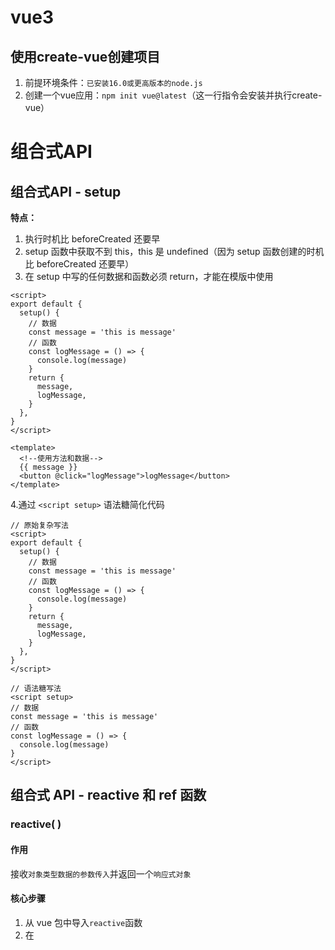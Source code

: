 # vue3

## 使用create-vue创建项目

1. 前提环境条件：`已安装16.0或更高版本的node.js`
2. 创建一个vue应用：`npm init vue@latest`（这一行指令会安装并执行create-vue）

# 组合式API

## 组合式API - setup

**特点：**

1. 执行时机比 beforeCreated 还要早
2. setup 函数中获取不到 this，this 是 undefined（因为 setup 函数创建的时机比 beforeCreated 还要早）
3. 在 setup 中写的任何数据和函数必须 return，才能在模版中使用

```vue
<script>
export default {
  setup() {
    // 数据
    const message = 'this is message'
    // 函数
    const logMessage = () => {
      console.log(message)
    }
    return {
      message,
      logMessage,
    }
  },
}
</script>

<template>
  <!--使用方法和数据-->
  {{ message }}
  <button @click="logMessage">logMessage</button>
</template>
```

4.通过 `<script setup>` 语法糖简化代码

```vue
// 原始复杂写法
<script>
export default {
  setup() {
    // 数据
    const message = 'this is message'
    // 函数
    const logMessage = () => {
      console.log(message)
    }
    return {
      message,
      logMessage,
    }
  },
}
</script>

// 语法糖写法
<script setup>
// 数据
const message = 'this is message'
// 函数
const logMessage = () => {
  console.log(message)
}
</script>
```

## 组合式 API - reactive 和 ref 函数

### reactive( )

#### 作用

接收`对象类型数据的参数传入`并返回一个`响应式对象`

#### 核心步骤

1. 从 vue 包中导入`reactive`函数
2. 在 <script setup>中`执行 reactive 函数`并传入`类型为对象`的初始值，并使用变量接收返回值

```vue
<script setup>
// 导入
import { reactive } from 'vue'

// 执行函数 传入参数 变量接收
const state = reactive(对象类型数据)
</script>
```

### ref( )

#### 作用

接收`简单类型或者对象类型的数据`传入并返回一个`响应式的对象`

#### 核心步骤

1. 从 vue 包中导入`ref`函数
2. 在 <script setup>中`执行 ref 函数`并传入初始值，使用`变量接收`ref函数的返回值

```vue
<script setup>
// 导入
import { ref } from 'vue'

// 执行函数 传入参数 变量接收
const count = ref(简单类型或者复杂类型数据)
</script>
```

#### 本质

是在原有传入数据的基础上，外层包了一层对象（即使是传入的数组和对象也会再被包一层对象），包成了复杂类型
**底层，**包成复杂类型之后，再借助 reactive 实现的响应式
**注意点：**

1. `脚本中`访问数据，需要通过 .value
2. 在 `template 中`，.value不需要写（帮我们扒了一层）

```vue
<script setup>
import { ref } from 'vue'

const count = ref(0)
// 脚本中访问数据，需要通过 .value
console.log(count.value)
const setCount = () => {
  count.value++
}
</script>

<template>
  <div>
    <!--在 template 中，.value不需要写-->
    <div>{{ count }}</div>
    <button @click="setCount">+1</button>
  </div>
</template>
```

### 推荐

以后声明数据，统一用 ref → 统一了编码规范

## 组合式API - computed

计算属性基本思想和 vue2 的完全一致，组合式API下的计算属性`只是修改了写法`

### 核心步骤

1. `导入` computed 函数
2. `执行函数`在回调参数中 `return 基于响应式数据做计算的值`，用`变量接收`

```vue
<script setup>
// 导入
import { computed } from 'vue'

// 执行函数 变量接收 在毁掉参数中return计算值
const computedState = computed(() => {
  return 基于响应式数据做计算后的值
})
</script>
```

完整写法：

```vue
<script>
import { ref, computed } from 'vue'

const count = ref(1)
const changeCount = computed({
  get: () => {
    return count.value + 1
  },
  set: (val) => {
    return (count.value = val - 1)
  },
})
changeCount.value = 5
console.log(count.value) // 4
</script>
```

**注意：**

1. 计算属性中不应该有“副作用”
   `比如异步请求/修改dom`
2. 避免直接修改计算属性的值
   `计算属性应该是只读的，特殊情况可以配置get set`

## 组合式API - watch

**作用：**侦听一个或者多个数据的变化，数据变化时执行回调函数
**两个额外参数：**1. immediate（立即执行） 2. deep（深度监听）

### 基础使用 - 侦听单个数据

1. `导入 watch` 函数
2. `执行 watch 函数`传入要侦听的响应式数据`（ref 对象）`和回调函数

```vue
<script setup>
// 1.导入watch
import { ref, watch } from 'vue'

const count = ref(1)

// 2.调用watch侦听变化
watch(count, (newValue, oldValue) => {
  console.log(`count发生了变化，老值为${oldValue}，新值为${newValue}`)
})
</script>
```

### 基础使用 - 侦听多个数据

```vue
<script setup>
// 1.导入watch
import { ref, watch } from 'vue'

const count = ref(1)
const name = ref('cp')

// 2.调用watch侦听变化
watch(
  // 将需要监听的数据作为数组传入
  [count, name],
  ([newCount, newName], [oldCount, oldVName]) => {
    console.log('count或者name发生了变化', [newCount, newName], [oldCount, oldVName])
  },
)
</script>
```

### immediate

**作用：**在侦听器创建时`立即触发回调`，响应式数据变化之后继续执行回调

```vue
<script setup>
watch(
  count,
  (newValue, oldValue) => {
    console.log(newValue, oldValue)
  },
  {
    immediate: true,
  },
)
</script>
```

### deep

deep 深度监视，默认 watch 进行的是浅层监视
const ref1 = ref(简单类型) 可以直接监视
const ref2 = ref(复杂类型) 监视不到复杂类型内部的数据变化

```vue
<script setup>
import { ref, watch } from 'vue'

const userInfo = ref({
  name: 'zs',
  age: 18,
})

const setUserInfo = () => {
  userInfo.value.age++
}

watch(
  userInfo,
  (newValue) => {
    console.log(newValue)
  },
  {
    deep: true,
  },
)
</script>
```

### 精确侦听对象的某个属性

需求：在不开启 deep 的情况下，侦听 age 的变化，只有 age 变化时才执行回调

```vue
<script setup>
import { ref, watch } from 'vue'

const userInfo = ref({
  name: 'zs',
  age: 18,
})

const setUserInfo = () => {
  userInfo.value.age++
  // userInfo.value.name = 'ls'
}

// 把第一个参数写成函数的写法，返回要监听的具体属性值
watch(
  () => userInfo.value.age,
  (newValue, oldValue) => {
    console.log(newValue, oldValue)
  },
)
</script>
```

## 组合式API - vue3的生命周期

|        选项式API        |     组合式API     |
| :---------------------: | :---------------: |
| `beforeCreated/created` |      `setup`      |
|       beforeMount       |   onBeforeMount   |
|         mounted         |     onMounted     |
|      beforeUpdate       |  onBeforeUpdate   |
|         updated         |     onUpdated     |
|     `beforeUnmount`     | `onBeforeUnmount` |
|       `unmounted`       |   `onUnmounted`   |

```vue
<script setup>
import { onMounted } from 'vue'

// beforeCreate 和 created 的相关代码一律放在 setup 中执行
const getList = () => {
  setTimeout(() => {
    console.log('发送请求，获取数据')
  }, 2000)
}
// 因为 setup 执行时机比 beforeCreated 还要早，而<script setup>是setup的语法糖简化代码，因此一进页面的请求可以直接写
getList()

// 如果有些代码需要在 mounted 生命周期中执行
onMounted(() => {
  console.log('mounted生命周期函数 - 逻辑1')
})

// 写成函数的调用方式，可以调用多次，并不会冲突，而是按照顺序依次执行
onMounted(() => {
  console.log('mounted生命周期函数 - 逻辑2')
})
</script>
```

## 组合式API下的父子通信

### 父传子

**基本思想：**

1. 父组件中给`子组件以绑定属性的方式传值`
2. 子组件内部通过`props选项接收`

```vue
<!--App.vue 父组件-->
<script setup>
// 引入子组件
import sonComVue from './son-com.vue'
</script>

<template>
  <!--1.绑定属性 message-->
  <sonComVue message="this is app message"></sonComVue>
</template>
===========================================================================================
<!--som-com.vue 子组件-->
<script setup>
// 2.通过defineProps "编译器宏"接收子组件传递的数据
const props = defineProps({
  message: String,
})
</script>

<template>
  {{ message }}
</template>
```

defineProps原理：就是编译阶段的一个表示，实际编辑器解析时，遇到后会进行编译转换

### 子传父

**基本思想：**

1. 父组件中给`子组件标签用过 @ 绑定事件`
2. 子组件内部通过 `emit 方法触发事件`

```vue
<!--App.vue 父组件-->
<script setup>
// 引入子组件
import sonComVue from './son-com.vue'

const getMessage = (msg) => {
  console.log(msg)
}
</script>

<template>
  <!--1.绑定自定义事件-->
  <sonComVue @get-message="getMessage"></sonComVue>
</template>
===========================================================================================
<!--son-com.vue 子组件-->
<script setup>
// 2.通过 defineEmits 编译器宏生成 emit 方法，任何在 emit 中触发的方法都需要在 defineEmits 中声明
const emit = defineEmits(['get-message'])

const sendMsg = () => {
  // 3.触发自定义事件 并传递参数
  emit('get-message', 'this is a message')
}
</script>

<template>
  <button @click="sendMsg">sendMsg</button>
</template>
```

## 组合式API - 模板引用

**模板引用的概念：**通过`ref标识`获取真实的`dom对象或者组件实例对象`

### 核心步骤

1. 调用 ref 函数生成一个 ref 对象
2. 通过 ref 标识绑定 ref 对象到标签

```vue
<script setup>
import TestCom from '@/components/test-com.vue'
import { onMounted, ref } from 'vue'

// 模版引用（可以获取dom，也可以获取组件）
// 获取 dom
// 1.调用ref函数生成ref对象
const inp = ref(null)

// 3.通过ref对象，value即可访问绑定的元素（必须渲染完成后，才能拿到）
// 生命周期钩子 onMounted，等 dom 渲染完
onMounted(() => {
  console.log(inp.value)
  inp.value.focus()
})

const clickFn = () => {
  inp.value.focus()
}
// -------------------------------
// 获取组件
const testRef = ref(null)

const getCom = () => {
  console.log(testRef.value)
}
</script>

<template>
  <div>
    <!--2.通过ref标识进行绑定-->
    <input ref="inp" type="text" />
    <button @click="clickFn">点击让输入框聚焦</button>
  </div>
  <TestCom ref="testRef"></TestCom>
  <button @click="getCom">获取组件</button>
</template>
===========================================================================================
<!--test-com.vue 组件-->
<script setup>
const count = 999
const sayHi = () => {
  console.log('打招呼')
}
</script>

<template>
  <div>我是用于测试的组件 - {{ count }}</div>
</template>
```

### defineExpose( )

默认情况下在 <script setup> 语法糖下`组件内部的属性和方法是不开放`给父组件访问的，可以通过 defineExpose 编译宏`指定哪些属性和方法允许访问`

```vue
<script setup>
import TestCom from '@/components/test-com.vue'
import { onMounted, ref } from 'vue'

// 生成 ref 对象
const testRef = ref(null)

const getCom = () => {
  // 获取子组件中暴露出来的数据和使用的函数
  console.log(testRef.value.count) // 999
  testRef.value.sayHi() // 打招呼
}
</script>

<template>
  <TestCom ref="testRef"></TestCom>
  <button @click="getCom">获取组件</button>
</template>
===========================================================================================
<!--test-com.vue 组件-->
<script setup>
const count = 999
const sayHi = () => {
  console.log('打招呼')
}
defineExpose({
  count,
  sayHi,
})
</script>

<template>
  <div>我是用于测试的组件 - {{ count }}</div>
</template>
```

## 组合式API - provide和inject

### 作用和场景

顶层组件向任意的底层组件`传递数据和方法`，实现`跨层组件通信`

### 跨层传递普通数据

1. 顶层组件通过 `provide 函数提供`数据
2. 底层组件通过 `inject 函数获取`数据

```vue
<!--顶层组件-->
<script setup>
import CenterCom from '@/components/center-com.vue'
import { provide, ref } from 'vue'

// 1.跨层传递普通数据
provide('theme-color', 'pink')

// 2.跨层传递响应式数据
const count = ref(100)
provide('count', count)

setTimeout(() => {
  count.value = 500
}, 2000)

// 3.跨层级传递函数 => 给子孙后代传递可以修改数据的方法
provide('changeCount', (newValue) => {
  count.value = newValue
})
</script>

<template>
  <div>
    <h1>我是顶层组件</h1>
    <CenterCom></CenterCom>
  </div>
</template>
===========================================================================================
<!--中间组件-->
<script setup>
import BottomCom from '@/components/bottom-com.vue'
</script>

<template>
  <div>
    <h2>我是中间组件</h2>
    <BottomCom></BottomCom>
  </div>
</template>
===========================================================================================
<!--底层组件-->
<script setup>
import { inject } from 'vue'

// 获取顶层组件传递过来的数据
const themeColor = inject('theme-color')
const count = inject('count')
const changeCount = inject('changeCount')
// 底层组件只能通过顶层组件传递过来的函数来修改顶层组件的数据，本质还是顶层组件修改自己的数据
const clickFn = () => {
  changeCount(1000)
}
</script>

<template>
  <div>
    <h3>我是底层组件 - {{ themeColor }} - {{ count }}</h3>
    <button @click="clickFn">更新count</button>
  </div>
</template>
```

## 自定义指令

> Vue 中有 v-if,v-for,v-bind，v-show,v-model 等等一系列方便快捷的指令，但是我们也可以根据需求自定义一些其他的指令，来满足特定的行为

### 什么时候使用自定义指令

只有当所需功能只能通过直接的 DOM 操作来实现时，才应该使用自定义指令。一个常见例子是使元素获取焦点的 v-focus 指令。

```vue
<template>
  <input v-focus />
</template>

<script setup>
// 在模板中启用 v-focus
const vFocus = {
  mounted: (el) => el.focus()
}
</script>
```

> 建议尽可能使用 v-bind 等内置指令声明模板，因为它们更高效，对服务端渲染也更友好。

### vue3 生命周期钩子和参数

一个指令的定义对象可以提供几种钩子函数 (都是可选的)：

```vue
<script setup>
const myDirective = {
  // 在绑定元素的 attribute 前或事件监听器应用前调用
  created(el, binding, vnode) {
    // 下面会介绍各个参数的细节
  },
  // 在元素被插入到 DOM 前调用
  beforeMount(el, binding, vnode) {},
  // 在绑定元素的父组件及他自己的所有子节点都挂载完成后调用
  mounted(el, binding, vnode) {},
  // 绑定元素的父组件更新前调用
  beforeUpdate(el, binding, vnode, prevVnode) {},
  // 在绑定元素的父组件及他自己的所有子节点都更新后调用
  updated(el, binding, vnode, prevVnode) {},
  // 绑定元素的父组件卸载前调用
  beforeUnmount(el, binding, vnode) {},
  // 绑定元素的父组件卸载后调用
  unmounted(el, binding, vnode) {}
}
</script>
```

vue2 指令 bind inserted update componentUpdated unbind

1. **el**: 指令绑定到的元素。这可以用于直接操作 DOM。
2. **binding**：一个对象，包含以下属性：
   - value：指令的绑定值，例如：v-my-directive="1 + 1" 中，绑定值为 2。
   - oldValue：之前的值，仅在 beforeUpdate 和 updated 中可用。无论值是否更改，它都可用。
   - arg：传递给指令的参数 (如果有的话)。例如在 v-my-directive:foo 中，参数是 "foo"。
   - modifiers：一个包含修饰符的对象 (如果有的话)。例如在 v-my-directive.foo.bar 中，修饰符对象是 { foo: true, bar: true }。
   - instance：使用该指令的组件实例。
   - dir：指令的定义对象。
3. **vnode**：当前元素的虚拟 DOM 也就是Vnode。
4. **prevVnode**：代表之前的渲染中指令所绑定元素的 VNode。仅在 beforeUpdate 和 updated 钩子中可用。

```vue
<template>
  <button @click="show = !show">开关{{ show }} ----- {{ title }}</button>
  <Dialog ref="dialogRef" v-change-color:name.bar.foo="{ background: show ? 'green' : 'red', flag: show }"></Dialog>
</template>

<script setup lang="ts">
import { type Directive, type DirectiveBinding, ref, type VNode } from 'vue'
import Dialog from '@/component/dialog.vue'

const show = ref(false)
const title = ref('标题')

const vChangeColor: Directive = {
  mounted(el, binding: DirectiveBinding, vnode: VNode) {
    console.log(el)
    console.log(binding)
    console.log(vnode)
  },
}
</script>
```

[![pEAdDW6.png](https://s21.ax1x.com/2025/01/22/pEAdDW6.png)](https://imgse.com/i/pEAdDW6)

### 在 setup 内定义局部指令

在 \<script setup> 中，任何以 v 开头的驼峰式命名的变量都可以当作自定义指令使用。

```vue
<template>
  <button @click="show = !show">开关{{ show }} ----- {{ title }}</button>
  <Dialog v-change-color="{ background: show ? 'green' : 'red', flag: show }"></Dialog>
</template>

<script setup lang="ts">
import { type Directive, type DirectiveBinding, ref } from 'vue'
import Dialog from '@/component/dialog.vue'

type Value = {
  background: string
  flag: boolean
}

const show = ref(false)
const title = ref('标题')

const vChangeColor: Directive = {
  created: () => {
    console.log('初始化====>')
  },
  beforeMount(...args: Array<any>) {
    // 在元素上做些操作
    console.log('初始化一次=======>')
    console.log(args)
  },
  mounted(el: HTMLElement, dir: DirectiveBinding<Value>) {
    el.style.background = dir.value.background
    console.log('初始化========>')
    console.log(dir)
    console.log(el)
  },
  beforeUpdate() {
    console.log('更新之前')
  },
  updated(el: HTMLElement, dir: DirectiveBinding<Value>) {
    el.style.background = dir.value.background
    console.log('更新结束')
  },
  beforeUnmount(...args: Array<any>) {
    console.log(args)
    console.log('======>卸载之前')
  },
  unmounted(...args: Array<any>) {
    console.log(args)
    console.log('======>卸载完成')
  },
}
</script>
```

在不使用 \<script setup> 的情况下，自定义指令需要通过 directives 选项注册：

```vue
<script>
export default {
  setup() {
    /*...*/
  },
  directives: {
    // 在模板中启用 v-highlight
    changeColor: {
      /* ... */
    }
  }
}
</script>
```

### 简写形式

> 对于自定义指令来说，一个很常见的情况是仅仅需要在 mounted 和 updated 上实现相同的行为，除此之外并不需要其他钩子。这种情况下我们可以直接用一个函数来定义指令。

```vue
<template>
  <div v-color="red" style="width: 100px; height: 100px;"></div>
</template>

<script setup lang='ts'>
import { type Directive, type DirectiveBinding } from 'vue'

const vColoe: Directive = (el: HTMLElement, binding: DirectiveBinding) {
  el.style.color = binding.value
}
</script>
```

案例 1：用户权限控制

```vue
<template>
  <div class="btns">
    <button v-has-show="'shop:create'">创建</button>
    <button v-has-show="'shop:edit'">编辑</button>
    <button v-has-show="'shop:delete'">删除</button>
  </div>
</template>

<script setup lang="ts">
import type { Directive } from 'vue'

// 模拟保存的用户id
localStorage.setItem('userId', 'zhangsan')
// mock后台返回的用户权限数据
const permission = ['zhangsan:shop:edit', 'zhangsan:shop:delete']
// 获取用户id
const userId = localStorage.getItem('userId') as string

const vHasShow: Directive<HTMLElement, string> = (el, binding) => {
  if (!permission.includes(`${userId}:${binding.value}`)) {
    el.style.display = 'none'
  }
}
</script>
```

案例 2：指令拖拽

```vue
<template>
  <div v-move class="box">
    <div class="header"></div>
    <div>内容</div>
  </div>
</template>

<script setup lang="ts">
import type { Directive, DirectiveBinding } from 'vue'

const vMove: Directive<any, void> = (el: HTMLElement, binding: DirectiveBinding) => {
  let moveElement: HTMLDivElement = el.firstElementChild as HTMLDivElement
  const mouseDown = (e: MouseEvent) => {
    let X = e.clientX - el.offsetLeft
    let Y = e.clientY - el.offsetTop
    const move = (e: MouseEvent) => {
      el.style.left = e.clientX - X + 'px'
      el.style.top = e.clientY - Y + 'px'
    }
    document.addEventListener('mousemove', move)
    document.addEventListener('mouseup', () => {
      document.removeEventListener('mousemove', move)
    })
  }
  moveElement.addEventListener('mousedown', mouseDown)
}
</script>

<style scoped>
.box {
  position: fixed;
  left: 50%;
  top: 50%;
  transform: translate(-50%, -50%);
  width: 500px;
  height: 200px;
  background-color: #fff;
  border-radius: 5px;
  border: 1px solid #000;
  text-align: center;
}

.header {
  width: 100%;
  height: 30px;
  background-color: #000;
}
</style>
```

### 重要应用：图片懒加载

# Vue3.3新特性

## defineOptions

### 背景说明：

有 <script setup> 之前，如果要定义 props, emits 可以轻而易举地添加一个与 setup 平级的属性。
但是用了 <script setup> 后，就没法这么干了 setup 属性已经没有了，自然无法添加与其平级的属性。

---

为了解决这一问题，引入了 defineProps 与 defineEmits 这两个宏。但这只解决了 props 与 emits 这两个属性。
如果我们要定义组件的 name 或其他自定义的属性，还是得回到最原始的用法——再添加一个普通的 <script> 标签。
这样就会存在两个 <script> 标签。让人无法接受。

---

所以在 Vue 3.3 中新引入了 defineOptions 宏。顾名思义，主要是用来定义 Options API 的选项。可以用 defineOptions 定义任意的选项， props, emits, expose, slots 除外（因为这些可以使用 defineXXX 来做到）

```vue
<script setup>
defineOptions({
  name: 'loginIndex',
  inheritAttrs: false,
  // ...更多自定义属性
})
</script>
```

## defineModel

在Vue3中，自定义组件上使用v-model, 相当于传递一个modelValue属性，同时触发 update:modelValue 事件

```vue
<child v-model="isVisible"></child>
// 相当于
<child :modelValue="isVisible" @update:modelValue="isVisible = $event"></child>
```

我们需要先定义 props，再定义 emits 。其中有许多重复的代码。如果需要修改此值，还需要手动调用 emit 函数。于是 defineModel 诞生了。

### 实现父和子的双向绑定

```vue
<!--App.vue 父组件-->
<script setup>
import MyInput from '@/components/my-input.vue'
import { ref } from 'vue'

const txt = ref('123456')
</script>

<template>
  <div>
    <MyInput v-model="txt"></MyInput>
    {{ txt }}
  </div>
</template>
===========================================================================================
<!--my-input 子组件-->
<script setup>
import { defineModel } from 'vue'

const modelValue = defineModel()
</script>

<template>
  <input type="text" :value="modelValue" @input="(e) => (modelValue = e.target.value)" />
</template>
```

# Pinia 快速入门

## 什么是Pinia

Pinia 是 Vue 的最新`状态管理工具`，是 Vuex 的`替代品`

1. 提供更简单的 API （去掉 mutation）
2. 提供符合组合式风格的 API（和 Vue3 新语法统一）
3. 去掉了 modules 的概念，每一个 store 都是一个独立的模块
4. 配合 TypeScript 更加友好，提供可靠的类型判断

## 手动添加 Pinia 到 Vue 项目

在实际开发项目的时候，关于 Pinia 的配置，可以在项目创建时自动添加

1. 使用 Vite 创建一个空的 Vue3 项目
   npm create vue@latest
2. `按照官方文档`安装 pinia 到项目中

```js
// main.js
import { createApp } from 'vue'
import { createPinia } from 'pinia'
import App from './App.vue'
const pinia = createPinia() // 创建pinia实例
const app = createApp(App) // 创建根实例
app.use(pinia) // pinia 插件安装配置
app.mount('#app') // 视图的挂载
```

## 定义 store

Store 使用 defineStore( ) 定义的，它的第一个参数要求是一个**独一无二的**名字

```vue
<script setup>
import { defineStore } from 'pinia'

// 你可以任意命名 `defineStore()` 的返回值，但最好使用 store 的名字，同时以 `use` 开头且以 `Store` 结尾。
// (比如 `useUserStore`，`useCartStore`，`useProductStore`)
// 第一个参数是你的应用中 Store 的唯一 ID。
export const useAlertsStore = defineStore('alerts', {
  // 其他配置...
})
</script>
```

例：

```js
// store/counter.js

import { defineStore } from 'pinia'
import { ref } from 'vue'

// 定义store
// defineStore('仓库的唯一标识',()=>{ ... })
export const useCountStore = defineStore('counter', () => {
  // useCountStore 是一个函数，在别的组件中需要以函数调用的方式使用
  // 声明数据 state - count
  const count = ref(100)

  // 可以声明不止一个数据 state - msg
  const msg = ref('hello pinia')

  // 暴露出count和msg
  return {
    count,
    msg,
  }
})
```

```vue
<!--App.vue-->

<script setup>
// 导入store
import { useCountStore } from '@/store/counter'

// 以使用函数的形式使用store，在组件中的使用方式也是一样
const counterStore = useCountStore()
console.log(counterStore)
</script>

<template>
  <div>
    <h3>根组件 - {{ counterStore.count }} - {{ counterStore.msg }}</h3>
  </div>
</template>
```

## action 和 computed 的基本语法

### action 同步实现

```js
// store/counter.js

import { defineStore } from 'pinia'
import { ref } from 'vue'

export const useCountStore = defineStore('counter', () => {
  const count = ref(100)

  // 声明操作数据的方法 action（普通函数就是action）
  const addCount = () => {
    count.value++
  }
  const subCount = () => {
    count.value--
  }

  const msg = ref('hello pinia')

  // 向外暴露store中的内容
  return {
    count,
    addCount,
    subCount,
    msg,
  }
})
```

```vue
<!--son1Com.vue-->
<script setup>
import { useCountStore } from '@/store/counter'
const counterStore = useCountStore()
</script>

<template>
  <div>
    我是son1 - {{ counterStore.count }} -
    <!--调用action中的方法-->
    <button @click="counterStore.addCount()">+</button>
  </div>
</template>
===========================================================================================
<!--son2Com-->
<script setup>
import { useCountStore } from '@/store/counter'
const counterStore = useCountStore()
</script>

<template>
  <div>
    我是son2 - {{ counterStore.count }} -
    <!--调用action中的方法-->
    <button @click="counterStore.subCount()">-</button>
  </div>
</template>
===========================================================================================
<!--App.vue-->
<script setup>
import Son1Com from '@/components/son1Com.vue'
import Son2Com from '@/components/son2Com.vue'
import { useCountStore } from '@/store/counter'

const counterStore = useCountStore()
console.log(counterStore)
</script>

<template>
  <div>
    <h3>根组件 - {{ counterStore.count }} - {{ counterStore.msg }}</h3>
    <Son1Com></Son1Com>
    <Son2Com></Son2Com>
  </div>
</template>
```

### getters

```js
import { defineStore } from 'pinia'
import { computed, ref } from 'vue'

export const useCountStore = defineStore('counter', () => {
  const count = ref(100)

  // 声明基于数据派生的计算属性 getters（computed）
  const double = computed(() => {
    return count.value * 2
  })

  return {
    count,
    double,
    msg,
  }
})
```

```vue
<!--son1Com.vue-->
<script setup>
import { useCountStore } from '@/store/counter'

const counterStore = useCountStore()
</script>

<template>
  <!--使用计算属性-->
  <div>
    我是son1 - {{ counterStore.double }}
    <button @click="counterStore.addCount()">+</button>
  </div>
</template>
```

### action 异步实现

#### 编写方式：

异步 action 函数的写法和`组件中获取异步数据的写法完全一致`
例：

```js
// store/channel.js

import { defineStore } from 'pinia'
import { ref } from 'vue'
import axios from 'axios'

export const useChannelStore = defineStore('channel', () => {
  // 声明数据
  const channelList = ref([])
  // 声明操作数据的方法
  const getList = async () => {
    // 支持异步
    const {
      data: { data },
    } = await axios({
      url: 'http://geek.itheima.net/v1_0/channels',
    })
    channelList.value = data.channels
    console.log(data.channels)
  }

  return {
    channelList,
    getList,
  }
})
```

```vue
<!--App.vue-->
<script setup>
import { useChannelStore } from '@/store/channel'
const channelStore = useChannelStore()
</script>

<template>
  <div>
    <!--获取频道数据-->
    <button @click="channelStore.getList">获取频道数据</button>
    <ul>
      <!--渲染频道列表-->
      <li v-for="item in channelStore.channelList" :key="item.id">{{ item.name }}</li>
    </ul>
  </div>
</template>
```

## storeToRefs 方法

**场景：**在组件中直接解构 store 中拿过来的数据，不处理，数据会丢失响应式
例：

```js
import { defineStore } from 'pinia'
import { computed, ref } from 'vue'

export const useCountStore = defineStore('counter', () => {
  const count = ref(100)

  const addCount = () => {
    count.value++
  }
  const subCount = () => {
    count.value--
  }

  const double = computed(() => {
    return count.value * 2
  })

  const msg = ref('hello pinia')

  return {
    count,
    double,
    addCount,
    subCount,
    msg,
  }
})
```

```vue
<!--App.vue-->
<script setup>
import Son1Com from '@/components/son1Com.vue'
import Son2Com from '@/components/son2Com.vue'
import { useCountStore } from '@/store/counter'
const counterStore = useCountStore()

// 此时，直接解构，不处理，数据会丢失响应式
const { count, msg } = counterStore
</script>

<template>
  <div>
    <h3>
      根组件
      <!--直接使用结构后的数据，不是响应式的-->
      - {{ count }} - {{ msg }}
    </h3>
    <Son1Com></Son1Com>
    <Son2Com></Son2Com>
  </div>
</template>
===========================================================================================
<!--son1Com-->
<script setup>
import { useCountStore } from '@/store/counter'

const counterStore = useCountStore()
</script>

<template>
  <div>
    我是son1 - {{ counterStore.count }} - {{ counterStore.double }}
    <button @click="counterStore.addCount()">+</button>
  </div>
</template>
===========================================================================================
<!--son2Com-->
<script setup>
import { useCountStore } from '@/store/counter'
const counterStore = useCountStore()
</script>

<template>
  <div>我是son2 - {{ counterStore.count }} - <button @click="counterStore.subCount()">-</button></div>
</template>
```

**解决方法：**

```vue
<!--App.vue-->
<script setup>
import { storeToRefs } from 'pinia'
// ...其它代码
// 使用 storeToRefs(对象) 解构
const { count, msg } = storeToRefs(counterStore)
// 如果是action方法的话，可以直接从store中解构
const { addCount, subCount } = counterStore
</script>
```

## Pinia 持久化插件

官方文档：https://prazdevs.github.io/pinia-plugin-persistedstate/zh/

### 使用步骤

1. 安装依赖
   pnpm：pnpm i pinia-plugin-persistedstate
   npm：npm i pinia-plugin-persistedstate
   yarn：yarn add pinia-plugin-persistedstate
2. 将插件添加到 pinia 实例上

```js
// main.js
import { createApp } from 'vue'
import { createPinia } from 'pinia'
// 导入持久化插件
import persist from 'pinia-plugin-persistedstate'

const pinia = createPinia()
const app = createApp(App)
app.use(pinia.use(persist))
```

3. 在 store 中开启持久化

```js
// store.js
// 在 store 的第三个参数位置添加开启持久化代码
export const useCountStore = defineStore(
  'counter',
  () => {
    // ... 其他代码
  },
  {
    // 开启持久化
    persist: true,
  },
)
```

更多配置，例如：修改本地存储的唯一标识、指定哪些数据需要被持久化等可以看官网中的配置选项。

```js
// store.js
export const useCountStore = defineStore(
  'counter',
  () => {
    const count = ref(100)
    const msg = ref('hello pinia')
    // ... 其他代码
  },
  {
    persist: {
      key: 'hm-counter', // 修改本地存储的唯一标识
      paths: ['count'], // 存储的是哪些数据
    },
  },
)
```

# vue-router4 路由代码解析

## 路由初始化

1. 创建路由实例由 createRouter 实现
2. 路由模式
   2.1 history 模式使用 `createWebHistory( )`
   2.2 hash 模式使用 `createWebHashHistory( )`
   2.3 参数是`基础路径`，默认/

```js
import { createRouter, createWebHistory } from 'vue-router'
// 初始化 vue-router4.x(Vue3)
const router = createRouter({
  // vite 中的环境变量 import.meta.env.BASE_URL 就是 vite.config.js 中的 base 配置项
  history: createWebHistory(import.meta.env.BASE_URL),
  routes: [],
})

export default router
```

## 获取路由对象和参数

1. 获取路由对象 router → useRouter
   `const router = useRouter( )`
2. 获取路由参数route → useRoute
   `const route = useRoute( )`

```vue
<script setup>
// 在vue3 compositionAPI中
// 1. 获取路由对象 router useRouter
//    const router = useRouter()
// 2. 获取路由参数router useRoute
//    const route = useRoute()
import { useRoute, useRouter } from 'vue-router'

const router = useRouter()
const route = useRoute()

const goList = () => {
  console.log(router, route)
  router.push('/list')
}
</script>

<template>
  <div>
    <button @click="$router.push('/home')">跳首页</button>
    <button @click="goList">跳列表页</button>
  </div>
</template>
```
